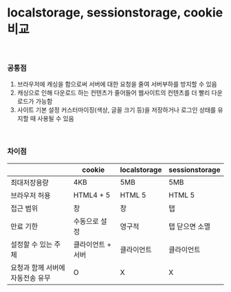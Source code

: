 # localstorage, sessionstorage, cookie 비교

</br>

### 공통점

1. 브라우저에 캐싱을 함으로써 서버에 대한 요청을 줄여 서버부하를 방지할 수
있음
2. 캐싱으로 인해 다운로드 하는 컨텐츠가 줄어들어 웹사이트의 컨텐츠를 더 빨리
다운로드가 가능함
3. 사이트 기본 설정 커스터마이징(색상, 글꼴 크기 등)을 저장하거나 로그인 상태를
유지할 때 사용될 수 있음

</br>

### 차이점

|  | cookie | localstorage | sessionstorage |
| --- | --- | --- | --- |
| 최대저장용량 | 4KB | 5MB | 5MB |
| 브라우저 허용 | HTML4 + 5 | HTML 5 | HTML 5 |
| 접근 범위 | 창  | 창  | 탭 |
| 만료 기한 | 수동으로 설정 | 영구적 | 탭 닫으면 소멸 |
| 설정할 수 있는 주체 | 클라이언트 + 서버 | 클라이언트 | 클라이언트 |
| 요청과 함께 서버에 자동전송 유무 | O | X | X |
